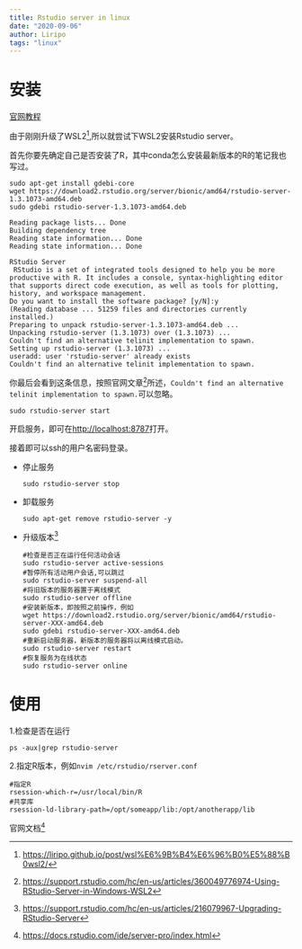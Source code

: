 ```yaml
---
title: Rstudio server in linux
date: "2020-09-06"
author: Liripo
tags: "linux"
---
```


# 安装

[官网教程](https://rstudio.com/products/rstudio/download-server/debian-ubuntu/)

由于刚刚升级了WSL2[^4],所以就尝试下WSL2安装Rstudio server。

首先你要先确定自己是否安装了R，其中conda怎么安装最新版本的R的笔记我也写过。

```shell
sudo apt-get install gdebi-core
wget https://download2.rstudio.org/server/bionic/amd64/rstudio-server-1.3.1073-amd64.deb
sudo gdebi rstudio-server-1.3.1073-amd64.deb
```

```shell
Reading package lists... Done
Building dependency tree
Reading state information... Done
Reading state information... Done

RStudio Server
 RStudio is a set of integrated tools designed to help you be more productive with R. It includes a console, syntax-highlighting editor that supports direct code execution, as well as tools for plotting, history, and workspace management.
Do you want to install the software package? [y/N]:y
(Reading database ... 51259 files and directories currently installed.)
Preparing to unpack rstudio-server-1.3.1073-amd64.deb ...
Unpacking rstudio-server (1.3.1073) over (1.3.1073) ...
Couldn't find an alternative telinit implementation to spawn.
Setting up rstudio-server (1.3.1073) ...
useradd: user 'rstudio-server' already exists
Couldn't find an alternative telinit implementation to spawn.
```

你最后会看到这条信息，按照官网文章[^1]所述，`Couldn't find an alternative telinit implementation to spawn.`可以忽略。

```shell
sudo rstudio-server start
```

开启服务，即可在[http://localhost:8787](http://localhost:8787/)打开。

接着即可以ssh的用户名密码登录。

- 停止服务

  ```shell
  sudo rstudio-server stop
  ```
  
- 卸载服务

  ```shell
  sudo apt-get remove rstudio-server -y
  ```
- 升级版本[^3]
  ```shell
  #检查是否正在运行任何活动会话
  sudo rstudio-server active-sessions
  #暂停所有活动用户会话,可以跳过
  sudo rstudio-server suspend-all
  #将旧版本的服务器置于离线模式
  sudo rstudio-server offline
  #安装新版本，即按照之前操作，例如
  wget https://download2.rstudio.org/server/bionic/amd64/rstudio-server-XXX-amd64.deb
  sudo gdebi rstudio-server-XXX-amd64.deb
  #重新启动服务器，新版本的服务器将以离线模式启动。
  sudo rstudio-server restart
  #恢复服务为在线状态
  sudo rstudio-server online
  ```
# 使用

1.检查是否在运行

```shell
ps -aux|grep rstudio-server
```

2.指定R版本，例如`nvim /etc/rstudio/rserver.conf`

```shell
#指定R
rsession-which-r=/usr/local/bin/R
#共享库
rsession-ld-library-path=/opt/someapp/lib:/opt/anotherapp/lib
```



官网文档[^2]

[^1]: https://support.rstudio.com/hc/en-us/articles/360049776974-Using-RStudio-Server-in-Windows-WSL2
[^2]: https://docs.rstudio.com/ide/server-pro/index.html
[^3]: https://support.rstudio.com/hc/en-us/articles/216079967-Upgrading-RStudio-Server
[^4]: https://liripo.github.io/post/wsl%E6%9B%B4%E6%96%B0%E5%88%B0wsl2/